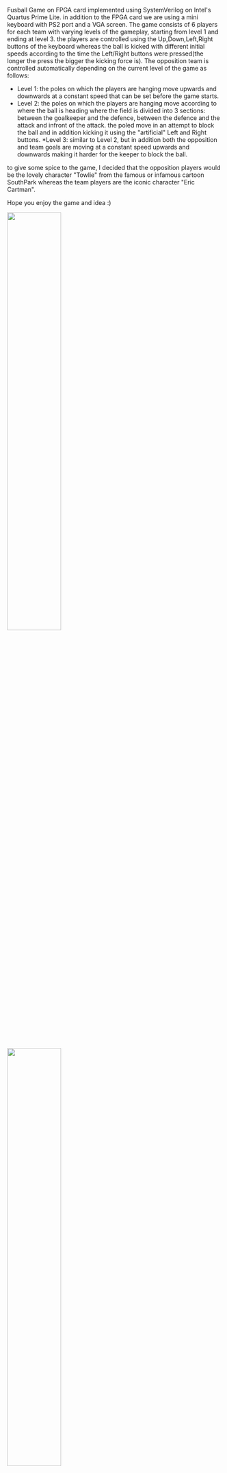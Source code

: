 Fusball Game on FPGA card implemented using SystemVerilog on Intel's Quartus Prime Lite. in addition to the FPGA card we are using a mini keyboard with PS2 port and a VGA screen.
The game consists of 6 players for each team with varying levels of the gameplay, starting from level 1 and ending at level 3.
the players are controlled using the Up,Down,Left,Right buttons of the keyboard whereas the ball is kicked with different initial speeds according to the time the Left/Right buttons were pressed(the longer the press the bigger the kicking force is). The opposition team is controlled automatically depending on the current level of the game as follows:
* Level 1: the poles on which the players are hanging move upwards and downwards at a constant speed that can be set before the game starts.
* Level 2: the poles on which the players are hanging move according to where the ball is heading where the field is divided into 3 sections: between the goalkeeper and the defence, between the defence and the attack and infront of the attack. the poled move in an attempt to block the ball and in addition kicking it using the "artificial" Left and Right buttons.
*Level 3: similar to Level 2, but in addition both the opposition and team goals are moving at a constant speed upwards and downwards making it harder for the keeper to block the ball.

to give some spice to the game, I decided that the opposition players would be the lovely character "Towlie" from the famous or infamous cartoon SouthPark whereas the team players are the iconic character "Eric Cartman". 

Hope you enjoy the game and idea :)


<img src="https://github.com/GhanayemMuh/Fusball-Game-on-FPGA/assets/125828484/073a5899-6e5e-48b4-a69d-897ef6c9c67a" width="50%" height="50%">
<img src="https://github.com/GhanayemMuh/Fusball-Game-on-FPGA/assets/125828484/b3251519-68aa-4ecc-b7ce-f2986696db7b" width="50%" height="50%">
<img src="https://github.com/GhanayemMuh/Fusball-Game-on-FPGA/assets/125828484/1d05f6b6-baf6-45f8-9049-b67c5ff72ae3" width="50%" height="50%">

